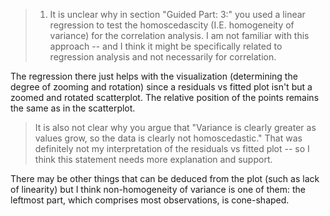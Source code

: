 >1. It is unclear why in section "Guided Part: 3:" you used a linear regression to test the homoscedascity (I.E. homogeneity of variance) for the correlation analysis. I am not familiar with this approach -- and I think it might be specifically related to regression analysis and not necessarily for correlation.

The regression there just helps with the visualization (determining the degree of zooming and rotation) since a residuals vs fitted plot isn't but a zoomed and
rotated scatterplot. The relative position of the points remains the same as in the scatterplot.

>It is also not clear why you argue that "Variance is clearly greater as values grow, so the data is clearly not homoscedastic." That was definitely not my interpretation of the residuals vs fitted plot -- so I think this statement needs more explanation and support.

There may be other things that can be deduced from the plot (such as lack of linearity) but I think non-homogeneity of variance is one of them: the leftmost part,
which comprises most observations, is cone-shaped.
